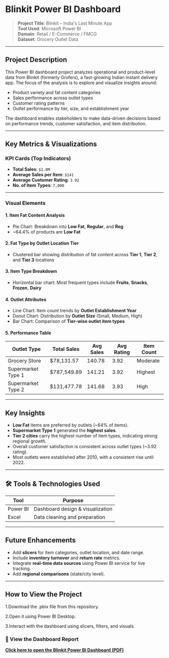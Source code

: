 #  Blinkit Power BI Dashboard

> **Project Title**: Blinkit – India's Last Minute App  
> **Tool Used**: Microsoft Power BI  
> **Domain**: Retail / E-Commerce / FMCG  
> **Dataset**: Grocery Outlet Data

---

##  Project Description

This Power BI dashboard project analyzes operational and product-level data from Blinkit (formerly Grofers), a fast-growing Indian instant delivery app. The focus of the analysis is to explore and visualize insights around:

- Product variety and fat content categories
- Sales performance across outlet types
- Customer rating patterns
- Outlet performance by tier, size, and establishment year

The dashboard enables stakeholders to make data-driven decisions based on performance trends, customer satisfaction, and item distribution.

---

##  Key Metrics & Visualizations

###  KPI Cards (Top Indicators)
-  **Total Sales**: `$1.0M`
-  **Average Sales per Item**: `$141`
-  **Average Customer Rating**: `3.92`
-  **No. of Item Types**: `7,000`

---

###  Visual Elements

#### 1. **Item Fat Content Analysis**
- Pie Chart: Breakdown into **Low Fat**, **Regular**, and **Reg**
- ~64.4% of products are **Low Fat**

#### 2. **Fat Type by Outlet Location Tier**
- Clustered bar showing distribution of fat content across **Tier 1**, **Tier 2**, and **Tier 3** locations

#### 3. **Item Type Breakdown**
- Horizontal bar chart: Most frequent types include **Fruits**, **Snacks**, **Frozen**, **Dairy**

#### 4. **Outlet Attributes**
-  Line Chart: Item count trends by **Outlet Establishment Year**
-  Donut Chart: Distribution by **Outlet Size** (Small, Medium, High)
-  Bar Chart: Comparison of **Tier-wise outlet item types**

#### 5. **Performance Table**
| Outlet Type         | Total Sales     | Avg Sales | Avg Rating | Item Count |
|---------------------|------------------|------------|-------------|------------|
| Grocery Store       | $78,131.57       | 140.78     | 3.92        | Moderate   |
| Supermarket Type 1  | $787,549.89      | 141.21     | 3.92        | Highest    |
| Supermarket Type 2  | $131,477.78      | 141.68     | 3.93        | High       |

---

##  Key Insights

- **Low Fat** items are preferred by outlets (~64% of items).
- **Supermarket Type 1** generated the **highest sales**.
- **Tier 2 cities** carry the highest number of item types, indicating strong regional growth.
- Overall customer satisfaction is consistent across outlet types (~3.92 rating).
- Most outlets were established after 2010, with a consistent rise until 2022.

---

## 🛠 Tools & Technologies Used

| Tool         | Purpose                          |
|--------------|----------------------------------|
| Power BI     | Dashboard design & visualization |
| Excel        | Data cleaning and preparation    |

---

##  Future Enhancements

- Add **slicers** for item categories, outlet location, and date range.
- Include **inventory turnover** and **return rate** metrics.
- Integrate **real-time data sources** using Power BI service for live tracking.
- Add **regional comparisons** (state/city level).

---

## How to View the Project
1.Download the .pbix file from this repository.

2.Open it using Power BI Desktop.

3.Interact with the dashboard using slicers, filters, and visuals.

### 🔗 View the Dashboard Report

 **[Click here to open the Blinkit Power BI Dashboard (PDF)](https://github.com/pallavi544/Powerbi_Blinkit_Dashboard/blob/main/blink%20it%20project.pdf)**  
